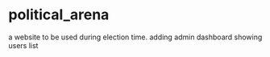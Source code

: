 # political_arena
a website to be used during election time.
adding admin dashboard showing users list